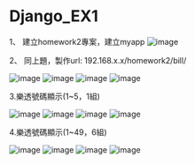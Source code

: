 <h1>Django_EX1</h1>

1、	建立homework2專案，建立myapp
![image](https://github.com/user-attachments/assets/249c68a8-9d25-4fee-922b-fa74b03a2578)


2、	同上題，製作url: 192.168.x.x/homework2/bill/

![image](https://github.com/user-attachments/assets/9a2847ea-42da-42f5-a3b0-1440dc9d9e19)
![image](https://github.com/user-attachments/assets/8ea41d50-152e-423e-bfc4-c5cf6d1a2a2a)
![image](https://github.com/user-attachments/assets/3a8e6ca6-514e-4bd9-922d-bdf023b29286)
![image](https://github.com/user-attachments/assets/f9b39f4d-8578-4891-90e7-b4994eb4eaaf)



3.樂透號碼顯示(1~5，1組)

![image](https://github.com/user-attachments/assets/565f8196-4bd9-4fde-9342-aab52b8fbb3b)
![image](https://github.com/user-attachments/assets/639f8df6-1518-4f3d-ba10-f7427c7800a9)
![image](https://github.com/user-attachments/assets/d6adbfaf-35d3-4213-ac50-60a0c305aaa4)
![image](https://github.com/user-attachments/assets/9092382e-2137-4bdf-9eee-b7f486049233)


4.樂透號碼顯示(1~49，6組)

![image](https://github.com/user-attachments/assets/11fa023a-066e-436f-adab-a7b4180f947f)
![image](https://github.com/user-attachments/assets/385eee08-0082-484b-b0ff-4de61112ed19)
![image](https://github.com/user-attachments/assets/34c7696b-1281-42d2-a3f1-46b90549ef4f)
![image](https://github.com/user-attachments/assets/d6ef5ff1-b4cd-4609-91e7-2e952dd165db)



